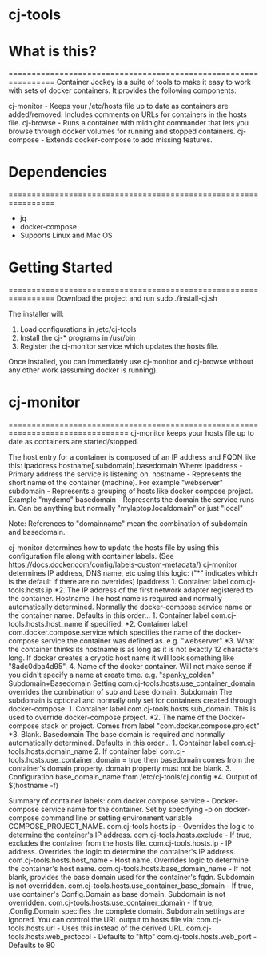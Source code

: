 # cj-tools

# What is this?
================================================================
Container Jockey is a suite of tools to make it easy to work with sets of docker containers.  It provides the following components:

cj-monitor - Keeps your /etc/hosts file up to date as containers are added/removed.  Includes comments on URLs for containers in the hosts file.
cj-browse - Runs a container with midnight commander that lets you browse through docker volumes for running and stopped containers.
cj-compose - Extends docker-compose to add missing features.

# Dependencies
================================================================
- jq
- docker-compose
- Supports Linux and Mac OS

# Getting Started
================================================================
Download the project and run sudo ./install-cj.sh

The installer will:
1. Load configurations in /etc/cj-tools
2. Install the cj-* programs in /usr/bin
3. Register the cj-monitor service which updates the hosts file.

Once installed, you can immediately use cj-monitor and cj-browse without any other work (assuming docker is running).

# cj-monitor
================================================================================
cj-monitor keeps your hosts file up to date as containers are started/stopped.

The host entry for a container is composed of an IP address and FQDN like this:
  ipaddress hostname[.subdomain].basedomain
Where:
  ipaddress  - Primary address the service is listening on.
  hostname   - Represents the short name of the container (machine).  For example "webserver"
  subdomain  - Represents a grouping of hosts like docker compose project.  Example "mydemo"
  basedomain - Represents the domain the service runs in.
               Can be anything but normally "mylaptop.localdomain" or just "local"

Note: References to "domainname" mean the combination of subdomain and basedomain.

cj-monitor determines how to update the hosts file by using this configuration file
along with container labels.  (See https://docs.docker.com/config/labels-custom-metadata/)
cj-monitor determines IP address, DNS name, etc using this logic:
   ("*" indicates which is the default if there are no overrides)
  Ipaddress
     1. Container label com.cj-tools.hosts.ip
    *2. The IP address of the first network adapter registered to the container.
  Hostname
    The host name is required and normally automatically determined.
    Normally the docker-compose service name or the container name.  Defaults in this order...
     1. Container label com.cj-tools.hosts.host_name if specified.
    *2. Container label com.docker.compose.service which specifies the name
        of the docker-compose service the container was defined as.  e.g. "webserver"
    *3. What the container thinks its hostname is as long as it is not exactly 12 characters long.
        If docker creates a cryptic host name it will look something like "8adc0dba4d95".
     4. Name of the docker container.  Will not make sense if you didn't specify a name at create time.  e.g. "spanky_colden"
  Subdomain+Basedomain
    Setting com.cj-tools.hosts.use_container_domain overrides the combination of sub and base domain.
  Subdomain
    The subdomain is optional and normally only set for containers created through docker-compose.
     1. Container label com.cj-tools.hosts.sub_domain.  This is used to override docker-compose project.
    *2. The name of the Docker-compose stack or project.  Comes from label "com.docker.compose.project"
    *3. Blank.
  Basedomain
    The base domain is required and normally automatically determined.  Defaults in this order...
     1. Container label com.cj-tools.hosts.domain_name
     2. If container label com.cj-tools.hosts.use_container_domain = true
        then basedomain comes from the container's domain property.  domain property must not be blank.
     3. Configuration base_domain_name from /etc/cj-tools/cj.config
    *4. Output of $(hostname -f)

Summary of container labels:
  com.docker.compose.service - Docker-compose service name for the container.  Set by specifying -p on docker-compose command line or setting environment variable COMPOSE_PROJECT_NAME.
  com.cj-tools.hosts.ip - Overrides the logic to determine the container's IP address.
  com.cj-tools.hosts.exclude - If true, excludes the container from the hosts file.
  com.cj-tools.hosts.ip - IP address.  Overrides the logic to determine the container's IP address.
  com.cj-tools.hosts.host_name - Host name.  Overrides logic to determine the container's host name.
  com.cj-tools.hosts.base_domain_name - If not blank, provides the base domain used for the container's fqdn.  Subdomain is not overridden.
  com.cj-tools.hosts.use_container_base_domain - If true, use container's Config.Domain as base domain.  Subdomain is not overridden.
  com.cj-tools.hosts.use_container_domain - If true, .Config.Domain specifies the complete domain.  Subdomain settings are ignored.
You can control the URL output to hosts file via:
  com.cj-tools.hosts.url - Uses this instead of the derived URL.
  com.cj-tools.hosts.web_protocol - Defaults to "http"
  com.cj-tools.hosts.web_port - Defaults to 80
